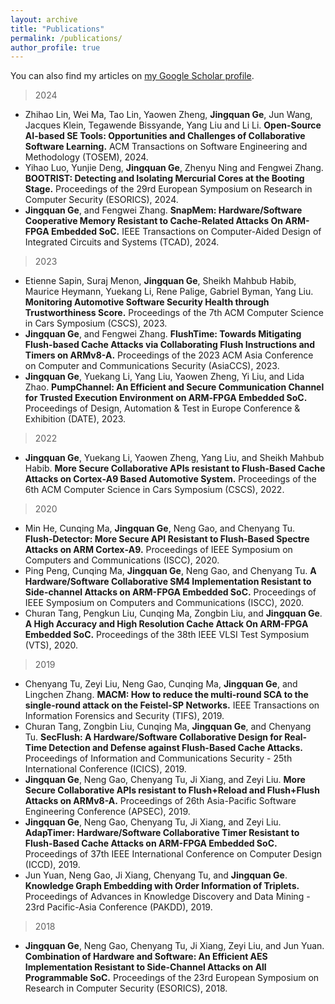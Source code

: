 ```yaml
---
layout: archive
title: "Publications"
permalink: /publications/
author_profile: true
---
```

You can also find my articles on <a href="https://scholar.google.com/citations?hl=en&user=v1HnGGEAAAAJ">my Google Scholar profile</a>.

> 2024

- Zhihao Lin, Wei Ma, Tao Lin, Yaowen Zheng, **Jingquan Ge**, Jun Wang, Jacques Klein, Tegawende Bissyande, Yang Liu and Li Li.
**Open-Source AI-based SE Tools: Opportunities and Challenges of Collaborative Software Learning.**
ACM Transactions on Software Engineering and Methodology (TOSEM), 2024.
- Yihao Luo, Yunjie Deng, **Jingquan Ge**, Zhenyu Ning and Fengwei Zhang.
**BOOTRIST: Detecting and Isolating Mercurial Cores at the Booting Stage.**
Proceedings of the 29rd European Symposium on Research in Computer Security (ESORICS), 2024.
- **Jingquan Ge**, and Fengwei Zhang.
**SnapMem: Hardware/Software Cooperative Memory Resistant to Cache-Related Attacks On ARM-FPGA Embedded SoC.**
IEEE Transactions on Computer-Aided Design of Integrated Circuits and Systems (TCAD), 2024.
  


> 2023
- Etienne Sapin, Suraj Menon, **Jingquan Ge**, Sheikh Mahbub Habib, Maurice Heymann, Yuekang Li, Rene Palige, Gabriel Byman, Yang Liu. 
**Monitoring Automotive Software Security Health through Trustworthiness Score.**
Proceedings of the 7th ACM Computer Science in Cars Symposium (CSCS), 2023.
- **Jingquan Ge**, and Fengwei Zhang. 
**FlushTime: Towards Mitigating Flush-based Cache Attacks via Collaborating Flush Instructions and Timers on ARMv8-A.**
Proceedings of the 2023 ACM Asia Conference on Computer and Communications Security (AsiaCCS), 2023.
- **Jingquan Ge**, Yuekang Li, Yang Liu, Yaowen Zheng, Yi Liu, and Lida Zhao. 
**PumpChannel: An Efficient and Secure Communication Channel for Trusted Execution Environment on ARM‑FPGA Embedded SoC.**
Proceedings of Design, Automation & Test in Europe Conference & Exhibition (DATE), 2023.



> 2022
- **Jingquan Ge**, Yuekang Li, Yaowen Zheng, Yang Liu, and Sheikh Mahbub Habib. 
**More Secure Collaborative APIs resistant to Flush‑Based Cache Attacks on Cortex‑A9 Based Automotive System.**
Proceedings of the 6th ACM Computer Science in Cars Symposium (CSCS), 2022.



> 2020
- Min He, Cunqing Ma, **Jingquan Ge**, Neng Gao, and Chenyang Tu. 
  **Flush‑Detector: More Secure API Resistant to Flush‑Based Spectre Attacks on ARM Cortex‑A9.**
Proceedings of IEEE Symposium on Computers and Communications (ISCC), 2020.
- Ping Peng, Cunqing Ma, **Jingquan Ge**, Neng Gao, and Chenyang Tu. 
**A Hardware/Software Collaborative SM4 Implementation Resistant to Side-channel Attacks on ARM-FPGA Embedded SoC.**
Proceedings of IEEE Symposium on Computers and Communications (ISCC), 2020.
- Churan Tang, Pengkun Liu, Cunqing Ma, Zongbin Liu, and **Jingquan Ge**. 
**A High Accuracy and High Resolution Cache Attack On ARM-FPGA Embedded SoC.**
Proceedings of the 38th IEEE VLSI Test Symposium (VTS), 2020.



> 2019
- Chenyang Tu, Zeyi Liu, Neng Gao, Cunqing Ma, **Jingquan Ge**, and Lingchen Zhang. 
**MACM: How to reduce the multi-round SCA to the single-round attack on the Feistel-SP Networks.**
IEEE Transactions on Information Forensics and Security (TIFS), 2019.
- Churan Tang, Zongbin Liu, Cunqing Ma, **Jingquan Ge**, and Chenyang Tu.
**SecFlush: A Hardware/Software Collaborative Design for Real-Time Detection and Defense against Flush-Based Cache Attacks.**
Proceedings of Information and Communications Security - 25th International Conference (ICICS), 2019.
- **Jingquan Ge**, Neng Gao, Chenyang Tu, Ji Xiang, and Zeyi Liu. 
**More Secure Collaborative APIs resistant to Flush+Reload and Flush+Flush Attacks on ARMv8-A.**
Proceedings of 26th Asia-Pacific Software Engineering Conference (APSEC), 2019.
- **Jingquan Ge**, Neng Gao, Chenyang Tu, Ji Xiang, and Zeyi Liu. 
**AdapTimer: Hardware/Software Collaborative Timer Resistant to Flush-Based Cache Attacks on ARM-FPGA Embedded SoC.**
Proceedings of 37th IEEE International Conference on Computer Design (ICCD), 2019.
- Jun Yuan, Neng Gao, Ji Xiang, Chenyang Tu, and **Jingquan Ge**. 
**Knowledge Graph Embedding with Order Information of Triplets.**
Proceedings of Advances in Knowledge Discovery and Data Mining - 23rd Pacific-Asia Conference (PAKDD), 2019.



> 2018
- **Jingquan Ge**, Neng Gao, Chenyang Tu, Ji Xiang, Zeyi Liu, and Jun Yuan. 
**Combination of Hardware and Software: An Efficient AES Implementation Resistant to Side-Channel Attacks on All Programmable SoC.**
Proceedings of the 23rd European Symposium on Research in Computer Security (ESORICS), 2018.






